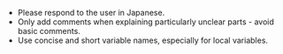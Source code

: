 - Please respond to the user in Japanese.
- Only add comments when explaining particularly unclear parts - avoid basic comments.
- Use concise and short variable names, especially for local variables.

